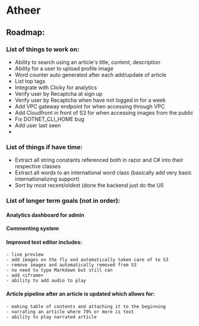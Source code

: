 # Atheer
## Roadmap:
### List of things to work on:
- Ability to search using an article's title, content, description
- Ability for a user to upload profile image
- Word counter auto generated after each add/update of article
- List top tags
- Integrate with Clicky for analytics
- Verify user by Recaptcha at sign up
- Verify user by Recaptcha when have not logged in for a week
- Add VPC gateway endpoint for when accessing through VPC
- Add Cloudfront in front of S3 for when accessing images from the public 
- Fix DOTNET_CLI_HOME bug
- Add user last seen
- 

### List of things if have time:
- Extract all string constants referenced both in razor and C# into their respective classes
- Extract all words to an international word class (basically add very basic internationalizing support)
- Sort by most recent/oldest (done the backend just do the UI)

### List of longer term goals (not in order):

#### Analytics dashboard for admin
#### Commenting system
#### Improved text editor includes:
    - live preview
    - add images on the fly and automatically taken care of to S3
    - remove images and automatically removed from S3
    - no need to type Markdown but still can
    - add <iframe>
    - ability to add audio to play
#### Article pipeline after an article is updated which allows for:
    - making table of contents and attaching it to the beginning
    - narrating an article where 70% or more is text
    - ability to play narrated article